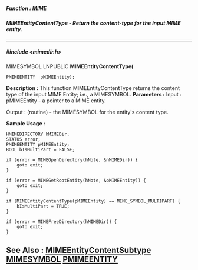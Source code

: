 ##### Function : MIME
##### MIMEEntityContentType - Return the content-type for the input MIME entity.
---
##### #include <mimedir.h>
MIMESYMBOL LNPUBLIC  **MIMEEntityContentType(**

	PMIMEENTITY  pMIMEEntity);
**Description :**
This function MIMEEntityContentType returns the content type of the input MIME 
Entity; i.e., a MIMESYMBOL.
**Parameters :**
Input :
pMIMEEntity  -  a pointer to a MIME entity.

Output :
(routine)  -  the MIMESYMBOL for the entity's content type.


**Sample Usage :**
```
HMIMEDIRECTORY hMIMEDir;
STATUS error;
PMIMEENTITY pMIMEEntity;
BOOL bIsMultiPart = FALSE;

if (error = MIMEOpenDirectory(hNote, &hMIMEDir)) {
	goto exit;
}

if (error = MIMEGetRootEntity(hNote, &pMIMEEntity)) {
	goto exit;
}

if (MIMEEntityContentType(pMIMEEntity) == MIME_SYMBOL_MULTIPART) {
	bIsMultiPart = TRUE;
}

if (error = MIMEFreeDirectory(hMIMEDir)) {
	goto exit;
}

```
**See Also :**
[MIMEEntityContentSubtype](D:/md_files/MIMEEntityContentSubtype.md)
[MIMESYMBOL](D:/md_files/MIMESYMBOL.md)
[PMIMEENTITY](D:/md_files/PMIMEENTITY.md)
---
